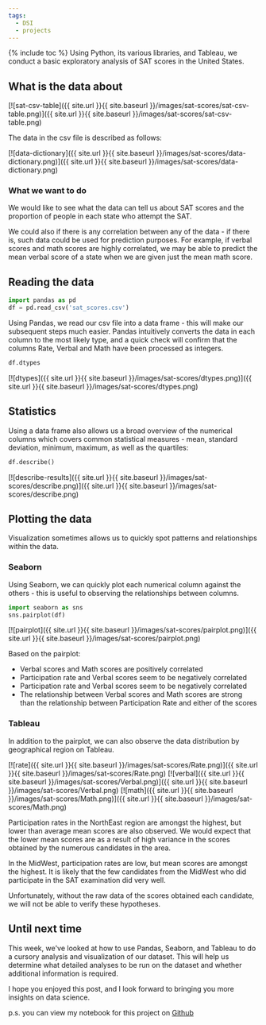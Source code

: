 ```yaml
---
tags:
  - DSI
  - projects
---
```

{% include toc %}
Using Python, its various libraries, and Tableau, we conduct a basic exploratory analysis of SAT scores in the United States.

## What is the data about
[![sat-csv-table]({{ site.url }}{{ site.baseurl }}/images/sat-scores/sat-csv-table.png)]({{ site.url }}{{ site.baseurl }}/images/sat-scores/sat-csv-table.png)

The data in the csv file is described as follows:

[![data-dictionary]({{ site.url }}{{ site.baseurl }}/images/sat-scores/data-dictionary.png)]({{ site.url }}{{ site.baseurl }}/images/sat-scores/data-dictionary.png)

### What we want to do
We would like to see what the data can tell us about SAT scores and the proportion of people in each state who attempt the SAT.

We could also if there is any correlation between any of the data - if there is, such data could be used for prediction purposes. For example, if verbal scores and math scores are highly correlated, we may be able to predict the mean verbal score of a state when we are given just the mean math score.

## Reading the data
```python
import pandas as pd
df = pd.read_csv('sat_scores.csv')
```

Using Pandas, we read our csv file into a data frame - this will make our subsequent steps much easier. Pandas intuitively converts the data in each column to the most likely type, and a quick check will confirm that the columns Rate, Verbal and Math have been processed as integers.

```python
df.dtypes
```
[![dtypes]({{ site.url }}{{ site.baseurl }}/images/sat-scores/dtypes.png)]({{ site.url }}{{ site.baseurl }}/images/sat-scores/dtypes.png)

## Statistics
Using a data frame also allows us a broad overview of the numerical columns which covers common statistical measures - mean, standard deviation, minimum, maximum, as well as the quartiles:

```python
df.describe()
```

[![describe-results]({{ site.url }}{{ site.baseurl }}/images/sat-scores/describe.png)]({{ site.url }}{{ site.baseurl }}/images/sat-scores/describe.png)

## Plotting the data
Visualization sometimes allows us to quickly spot patterns and relationships within the data.

### Seaborn
Using Seaborn, we can quickly plot each numerical column against the others - this is useful to observing the relationships between columns.

```python
import seaborn as sns
sns.pairplot(df)
```

[![pairplot]({{ site.url }}{{ site.baseurl }}/images/sat-scores/pairplot.png)]({{ site.url }}{{ site.baseurl }}/images/sat-scores/pairplot.png)

Based on the pairplot:  
<ul>
	<li>Verbal scores and Math scores are positively correlated</li>
	<li>Participation rate and Verbal scores seem to be negatively correlated</li>
	<li>Participation rate and Verbal scores seem to be negatively correlated</li>
	<li>The relationship between Verbal scores and Math scores are strong than the relationship between Participation Rate and either of the scores</li>
</ul>

### Tableau
In addition to the pairplot, we can also observe the data distribution by geographical region on Tableau.

[![rate]({{ site.url }}{{ site.baseurl }}/images/sat-scores/Rate.png)]({{ site.url }}{{ site.baseurl }}/images/sat-scores/Rate.png)
[![verbal]({{ site.url }}{{ site.baseurl }}/images/sat-scores/Verbal.png)]({{ site.url }}{{ site.baseurl }}/images/sat-scores/Verbal.png)
[![math]({{ site.url }}{{ site.baseurl }}/images/sat-scores/Math.png)]({{ site.url }}{{ site.baseurl }}/images/sat-scores/Math.png)

Participation rates in the NorthEast region are amongst the highest, but lower than average mean scores are also observed. We would expect that the lower mean scores are as a result of high variance in the scores obtained by the numerous candidates in the area.

In the MidWest, participation rates are low, but mean scores are amongst the highest. It is likely that the few candidates from the MidWest who did participate in the SAT examination did very well.

Unfortunately, without the raw data of the scores obtained each candidate, we will not be able to verify these hypotheses.

## Until next time
This week, we've looked at how to use Pandas, Seaborn, and Tableau to do a cursory analysis and visualization of our dataset. This will help us determine what detailed analyses to be run on the dataset and whether additional information is required.

I hope you enjoyed this post, and I look forward to bringing you more insights on data science.

p.s. you can view my notebook for this project on [Github](https://github.com/jocelyn-ong/ga-dsi/blob/master/projects/projects-weekly/project-01/starter-code/project_1_jocelyn_ong.ipynb)
